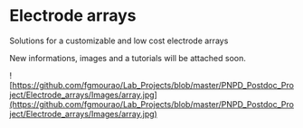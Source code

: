 # Electrode arrays
 
Solutions for a customizable and low cost electrode arrays

New informations, images and a tutorials will be attached soon.

![https://github.com/fgmourao/Lab_Projects/blob/master/PNPD_Postdoc_Project/Electrode_arrays/Images/array.jpg](https://github.com/fgmourao/Lab_Projects/blob/master/PNPD_Postdoc_Project/Electrode_arrays/Images/array.jpg)
